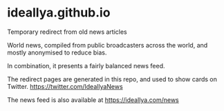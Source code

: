 # ideallya.github.io
Temporary redirect from old news articles

World news, compiled from public broadcasters across the world, and mostly anonymised to reduce bias.

In combination, it presents a fairly balanced news feed.

The redirect pages are generated in this repo, and used to show cards on Twitter. https://twitter.com/IdeallyaNews

The news feed is also available at https://ideallya.com/news
